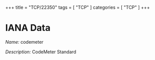 +++
title = "TCP/22350"
tags = [ "TCP" ]
categories = [ "TCP" ]
+++

# IANA Data

_Name:_ codemeter

_Description:_ CodeMeter Standard

